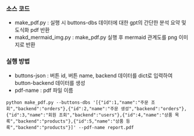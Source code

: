 ### 소스 코드
- make_pdf.py : 실행 시 buttons-dbs 데이터에 대한 gpt의 간단한 분석 요약 및 도식화 pdf 반환
- makd_mermaid_img.py : make_pdf.py 실행 후 mermaid 관계도를 png 이미지로 반환

### 실행 방법
- buttons-json : 버튼 id, 버튼 name, backend 데이터를 dict로 입력하여 button-backend 데이터를 생성
- pdf-name : pdf 파일 이름
```
python make_pdf.py --buttons-dbs '[{"id":1,"name":"주문 조회","backend":"orders"},{"id":2,"name":"주문 생성","backend":"orders"},{"id":3,"name":"회원 조회","backend":"users"},{"id":4,"name":"상품 목록","backend":"products"},{"id":5,"name":"상품 등록","backend":"products"}]' --pdf-name report.pdf
```
